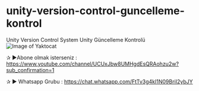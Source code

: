 # unity-version-control-guncelleme-kontrol
Unity Version Control System
Unity Güncelleme Kontrolü
![Image of Yaktocat](https://i.resimyukle.xyz/yUGGMy.jpg)

✰ ►Abone olmak isterseniz  :  https://www.youtube.com/channel/UCUxJbw8UMHgdEsQRAohzu2w?sub_confirmation=1

✰ ► Whatsapp Grubu  :  https://chat.whatsapp.com/FtTv3g4kI1N09BriI2ybJY
